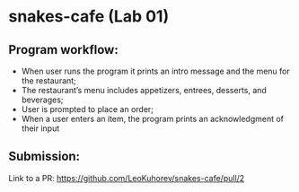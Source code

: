 # snakes-cafe (Lab 01)

## Program workflow:

- When user runs the program it prints an intro message and the menu for the restaurant;
- The restaurant’s menu includes appetizers, entrees, desserts, and beverages;
- User is prompted to place an order;
- When a user enters an item, the program prints an acknowledgment of their input

## Submission:

Link to a PR: https://github.com/LeoKuhorev/snakes-cafe/pull/2
